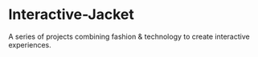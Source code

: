 # Interactive-Jacket
A series of projects combining fashion &amp; technology to create interactive experiences.
